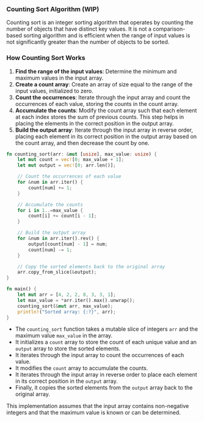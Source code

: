 ### Counting Sort Algorithm (WIP)

Counting sort is an integer sorting algorithm that operates by counting the number of objects that have distinct key values. It is not a comparison-based sorting algorithm and is efficient when the range of input values is not significantly greater than the number of objects to be sorted.

### How Counting Sort Works

1. **Find the range of the input values**: Determine the minimum and maximum values in the input array.
2. **Create a count array**: Create an array of size equal to the range of the input values, initialized to zero.
3. **Count the occurrences**: Iterate through the input array and count the occurrences of each value, storing the counts in the count array.
4. **Accumulate the counts**: Modify the count array such that each element at each index stores the sum of previous counts. This step helps in placing the elements in the correct position in the output array.
5. **Build the output array**: Iterate through the input array in reverse order, placing each element in its correct position in the output array based on the count array, and then decrease the count by one.

```rust
fn counting_sort(arr: &mut [usize], max_value: usize) {
    let mut count = vec![0; max_value + 1];
    let mut output = vec![0; arr.len()];

    // Count the occurrences of each value
    for &num in arr.iter() {
        count[num] += 1;
    }

    // Accumulate the counts
    for i in 1..=max_value {
        count[i] += count[i - 1];
    }

    // Build the output array
    for &num in arr.iter().rev() {
        output[count[num] - 1] = num;
        count[num] -= 1;
    }

    // Copy the sorted elements back to the original array
    arr.copy_from_slice(&output);
}

fn main() {
    let mut arr = [4, 2, 2, 8, 3, 3, 1];
    let max_value = *arr.iter().max().unwrap();
    counting_sort(&mut arr, max_value);
    println!("Sorted array: {:?}", arr);
}
```

- The `counting_sort` function takes a mutable slice of integers `arr` and the maximum value `max_value` in the array.
- It initializes a `count` array to store the count of each unique value and an `output` array to store the sorted elements.
- It iterates through the input array to count the occurrences of each value.
- It modifies the `count` array to accumulate the counts.
- It iterates through the input array in reverse order to place each element in its correct position in the `output` array.
- Finally, it copies the sorted elements from the `output` array back to the original array.

This implementation assumes that the input array contains non-negative integers and that the maximum value is known or can be determined.
